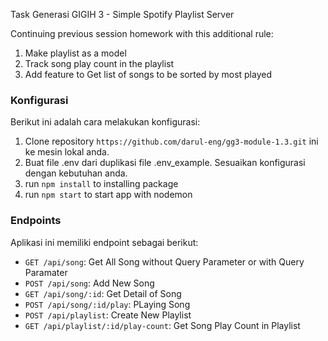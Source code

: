 Task Generasi GIGIH 3 - Simple Spotify Playlist Server

Continuing previous session homework with this additional rule:
1. Make playlist as a model
2. Track song play count in the playlist
3. Add feature to Get list of songs to be sorted by most played


### Konfigurasi

Berikut ini adalah cara melakukan konfigurasi:

1. Clone repository `https://github.com/darul-eng/gg3-module-1.3.git` ini ke mesin lokal anda.
2. Buat file .env dari duplikasi file .env_example. Sesuaikan konfigurasi dengan kebutuhan anda.
3. run `npm install`  to installing package
4. run `npm start` to start app with nodemon

### Endpoints

Aplikasi ini memiliki endpoint sebagai berikut:

- `GET /api/song`: Get All Song without Query Parameter or with Query Paramater
- `POST /api/song`: Add New Song
- `GET /api/song/:id`: Get Detail of Song
- `POST /api/song/:id/play`: PLaying Song
- `POST /api/playlist`: Create New Playlist
- `GET /api/playlist/:id/play-count`: Get Song Play Count in Playlist
